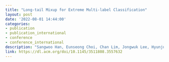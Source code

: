 ```yaml
---
title: "Long-tail Mixup for Extreme Multi-label Classification"
layout: post
date: '2022-08-01 14:44:00'
categories:
- publication
- publication_international
- conference
- conference_international
description: "Sangwoo Han, Eunseong Choi, Chan Lim, Jongwuk Lee, Hyunjung Shim<br>The 31st ACM International Conference on Information and Knowledge Management (CIKM)<br>Atlanta, Georgia, USA, October 17-21, 2022 (Acceptance Rate: 29.0%, 196/675)"
link: https://dl.acm.org/doi/10.1145/3511808.3557632
---
```

